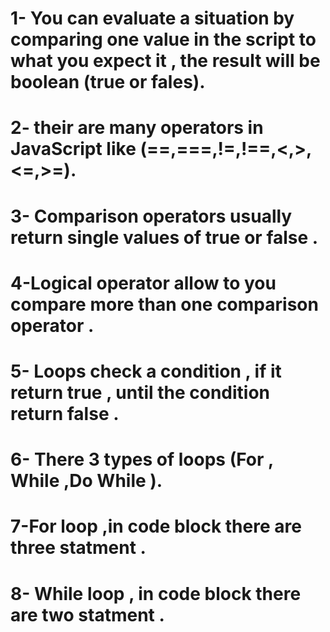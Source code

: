 # 1- You  can evaluate a situation by comparing one value in the script to what you expect it , the result will be boolean (true or fales).

# 2- their are many  operators in JavaScript like (==,===,!=,!==,<,>,<=,>=).

# 3- Comparison operators usually return single values of true or false . 

# 4-Logical operator allow to you compare more than one  comparison operator  .

# 5- Loops check a condition , if it return true , until the condition return false .

# 6- There 3 types of loops (For , While ,Do While ).

# 7-For loop ,in code block there are three statment .

# 8- While loop , in code block there are two statment . 